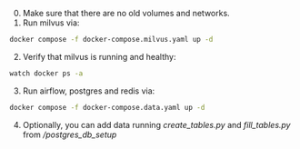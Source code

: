0) Make sure that there are no old volumes and networks.
1) Run milvus via:  
```bash
docker compose -f docker-compose.milvus.yaml up -d
```
2) Verify that milvus is running and healthy:  
```bash
watch docker ps -a
```
3) Run airflow, postgres and redis via:  
```bash
docker compose -f docker-compose.data.yaml up -d
```
4) Optionally, you can add data running *create_tables.py* and *fill_tables.py* from */postgres_db_setup*